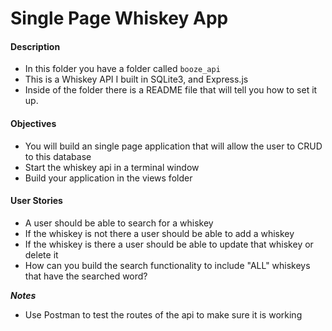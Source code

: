 # Single Page Whiskey App

#### Description

* In this folder you have a folder called `booze_api`
* This is a Whiskey API I built in SQLite3, and Express.js
* Inside of the folder there is a README file that will tell you how to set it up.

#### Objectives

* You will build an single page application that will allow the user to CRUD to this database
* Start the whiskey api in a terminal window
* Build your application in the views folder

#### User Stories

* A user should be able to search for a whiskey
* If the whiskey is not there a user should be able to add a whiskey
* If the whiskey is there a user should be able to update that whiskey or delete it
* How can you build the search functionality to include "ALL" whiskeys that have the searched word?

***Notes***

* Use Postman to test the routes of the api to make sure it is working

